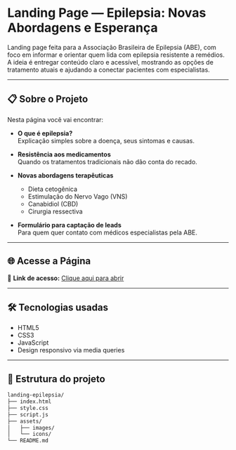 # Landing Page — Epilepsia: Novas Abordagens e Esperança

Landing page feita para a Associação Brasileira de Epilepsia (ABE), com foco em informar e orientar quem lida com epilepsia resistente a remédios. A ideia é entregar conteúdo claro e acessível, mostrando as opções de tratamento atuais e ajudando a conectar pacientes com especialistas.

---

## 📋 Sobre o Projeto

Nesta página você vai encontrar:

- **O que é epilepsia?**  
  Explicação simples sobre a doença, seus sintomas e causas.

- **Resistência aos medicamentos**  
  Quando os tratamentos tradicionais não dão conta do recado.

- **Novas abordagens terapêuticas**  
  - Dieta cetogênica  
  - Estimulação do Nervo Vago (VNS)  
  - Canabidiol (CBD)  
  - Cirurgia ressectiva

- **Formulário para captação de leads**  
  Para quem quer contato com médicos especialistas pela ABE.

---

## 🌐 Acesse a Página

🔗 **Link de acesso:** [Clique aqui para abrir](#)


---

## 🛠️ Tecnologias usadas

- HTML5  
- CSS3  
- JavaScript  
- Design responsivo via media queries

---

## 📁 Estrutura do projeto

```bash
landing-epilepsia/
├── index.html
├── style.css
├── script.js
├── assets/
│   ├── images/
│   └── icons/
└── README.md
